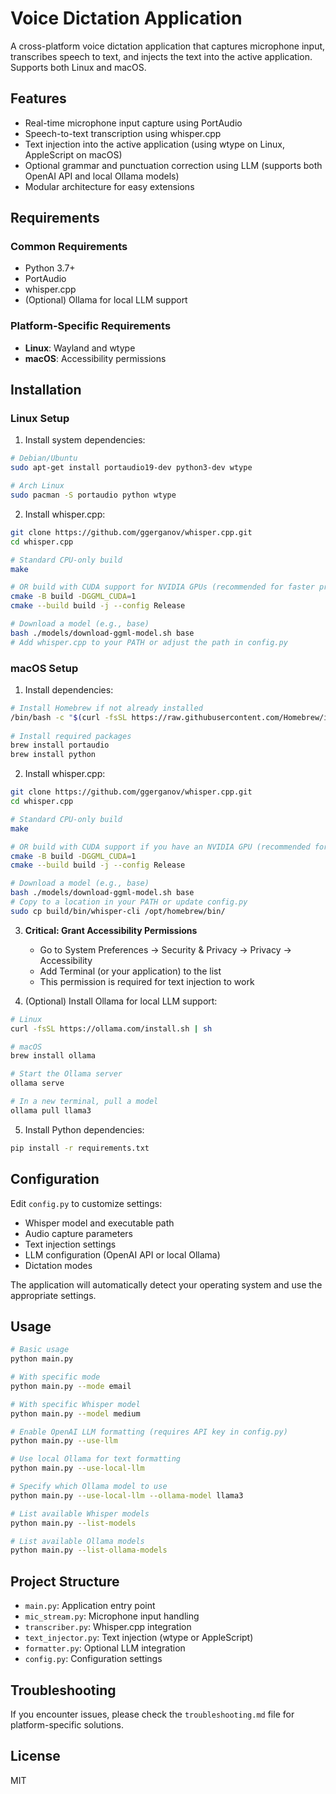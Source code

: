 # Voice Dictation Application

A cross-platform voice dictation application that captures microphone input, transcribes speech to text, and injects the text into the active application. Supports both Linux and macOS.

## Features

- Real-time microphone input capture using PortAudio
- Speech-to-text transcription using whisper.cpp
- Text injection into the active application (using wtype on Linux, AppleScript on macOS)
- Optional grammar and punctuation correction using LLM (supports both OpenAI API and local Ollama models)
- Modular architecture for easy extensions

## Requirements

### Common Requirements
- Python 3.7+
- PortAudio
- whisper.cpp
- (Optional) Ollama for local LLM support

### Platform-Specific Requirements
- **Linux**: Wayland and wtype
- **macOS**: Accessibility permissions

## Installation

### Linux Setup

1. Install system dependencies:

```bash
# Debian/Ubuntu
sudo apt-get install portaudio19-dev python3-dev wtype

# Arch Linux
sudo pacman -S portaudio python wtype
```

2. Install whisper.cpp:

```bash
git clone https://github.com/ggerganov/whisper.cpp.git
cd whisper.cpp

# Standard CPU-only build
make

# OR build with CUDA support for NVIDIA GPUs (recommended for faster processing)
cmake -B build -DGGML_CUDA=1
cmake --build build -j --config Release

# Download a model (e.g., base)
bash ./models/download-ggml-model.sh base
# Add whisper.cpp to your PATH or adjust the path in config.py
```

### macOS Setup

1. Install dependencies:

```bash
# Install Homebrew if not already installed
/bin/bash -c "$(curl -fsSL https://raw.githubusercontent.com/Homebrew/install/HEAD/install.sh)"
   
# Install required packages
brew install portaudio
brew install python
```

2. Install whisper.cpp:

```bash
git clone https://github.com/ggerganov/whisper.cpp.git
cd whisper.cpp

# Standard CPU-only build
make

# OR build with CUDA support if you have an NVIDIA GPU (recommended for faster processing)
cmake -B build -DGGML_CUDA=1
cmake --build build -j --config Release

# Download a model (e.g., base)
bash ./models/download-ggml-model.sh base
# Copy to a location in your PATH or update config.py
sudo cp build/bin/whisper-cli /opt/homebrew/bin/
```

3. **Critical: Grant Accessibility Permissions**
   - Go to System Preferences → Security & Privacy → Privacy → Accessibility
   - Add Terminal (or your application) to the list
   - This permission is required for text injection to work

4. (Optional) Install Ollama for local LLM support:

```bash
# Linux
curl -fsSL https://ollama.com/install.sh | sh

# macOS
brew install ollama

# Start the Ollama server
ollama serve

# In a new terminal, pull a model
ollama pull llama3
```

5. Install Python dependencies:

```bash
pip install -r requirements.txt
```

## Configuration

Edit `config.py` to customize settings:

- Whisper model and executable path
- Audio capture parameters
- Text injection settings
- LLM configuration (OpenAI API or local Ollama)
- Dictation modes

The application will automatically detect your operating system and use the appropriate settings.

## Usage

```bash
# Basic usage
python main.py

# With specific mode
python main.py --mode email

# With specific Whisper model
python main.py --model medium

# Enable OpenAI LLM formatting (requires API key in config.py)
python main.py --use-llm

# Use local Ollama for text formatting
python main.py --use-local-llm

# Specify which Ollama model to use
python main.py --use-local-llm --ollama-model llama3

# List available Whisper models
python main.py --list-models

# List available Ollama models
python main.py --list-ollama-models
```

## Project Structure

- `main.py`: Application entry point
- `mic_stream.py`: Microphone input handling
- `transcriber.py`: Whisper.cpp integration
- `text_injector.py`: Text injection (wtype or AppleScript)
- `formatter.py`: Optional LLM integration
- `config.py`: Configuration settings

## Troubleshooting

If you encounter issues, please check the `troubleshooting.md` file for platform-specific solutions.

## License

MIT
